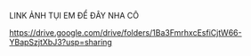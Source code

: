 LINK ẢNH TỤI EM ĐỂ ĐÂY NHA CÔ


https://drive.google.com/drive/folders/1Ba3FmrhxcEsfiCjtW66-YBapSzjtXbJ3?usp=sharing
